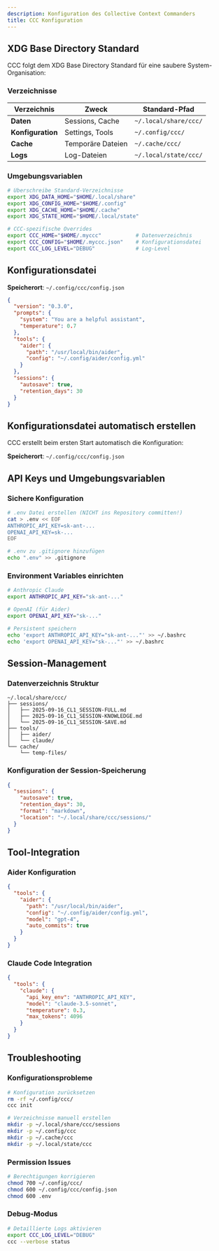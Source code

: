 ```yaml
---
description: Konfiguration des Collective Context Commanders
title: CCC Konfiguration
---
```


## XDG Base Directory Standard

CCC folgt dem XDG Base Directory Standard für eine saubere System-Organisation:

### Verzeichnisse

| Verzeichnis | Zweck | Standard-Pfad |
|-------------|-------|---------------|
| **Daten** | Sessions, Cache | `~/.local/share/ccc/` |
| **Konfiguration** | Settings, Tools | `~/.config/ccc/` |
| **Cache** | Temporäre Dateien | `~/.cache/ccc/` |
| **Logs** | Log-Dateien | `~/.local/state/ccc/` |

### Umgebungsvariablen

```bash
# Überschreibe Standard-Verzeichnisse
export XDG_DATA_HOME="$HOME/.local/share"
export XDG_CONFIG_HOME="$HOME/.config"
export XDG_CACHE_HOME="$HOME/.cache"
export XDG_STATE_HOME="$HOME/.local/state"

# CCC-spezifische Overrides
export CCC_HOME="$HOME/.myccc"           # Datenverzeichnis
export CCC_CONFIG="$HOME/.myccc.json"    # Konfigurationsdatei
export CCC_LOG_LEVEL="DEBUG"             # Log-Level
```

## Konfigurationsdatei

**Speicherort**: `~/.config/ccc/config.json`

```json
{
  "version": "0.3.0",
  "prompts": {
    "system": "You are a helpful assistant",
    "temperature": 0.7
  },
  "tools": {
    "aider": {
      "path": "/usr/local/bin/aider",
      "config": "~/.config/aider/config.yml"
    }
  },
  "sessions": {
    "autosave": true,
    "retention_days": 30
  }
}
```

## Konfigurationsdatei automatisch erstellen

CCC erstellt beim ersten Start automatisch die Konfiguration:

**Speicherort**: `~/.config/ccc/config.json`

## API Keys und Umgebungsvariablen

### Sichere Konfiguration

```bash
# .env Datei erstellen (NICHT ins Repository committen!)
cat > .env << EOF
ANTHROPIC_API_KEY=sk-ant-...
OPENAI_API_KEY=sk-...
EOF

# .env zu .gitignore hinzufügen
echo ".env" >> .gitignore
```

### Environment Variables einrichten

```bash
# Anthropic Claude
export ANTHROPIC_API_KEY="sk-ant-..."

# OpenAI (für Aider)
export OPENAI_API_KEY="sk-..."

# Persistent speichern
echo 'export ANTHROPIC_API_KEY="sk-ant-..."' >> ~/.bashrc
echo 'export OPENAI_API_KEY="sk-..."' >> ~/.bashrc
```

## Session-Management

### Datenverzeichnis Struktur

```
~/.local/share/ccc/
├── sessions/
│   ├── 2025-09-16_CL1_SESSION-FULL.md
│   ├── 2025-09-16_CL1_SESSION-KNOWLEDGE.md
│   └── 2025-09-16_CL1_SESSION-SAVE.md
├── tools/
│   ├── aider/
│   └── claude/
└── cache/
    └── temp-files/
```

### Konfiguration der Session-Speicherung

```json
{
  "sessions": {
    "autosave": true,
    "retention_days": 30,
    "format": "markdown",
    "location": "~/.local/share/ccc/sessions/"
  }
}
```

## Tool-Integration

### Aider Konfiguration

```json
{
  "tools": {
    "aider": {
      "path": "/usr/local/bin/aider",
      "config": "~/.config/aider/config.yml",
      "model": "gpt-4",
      "auto_commits": true
    }
  }
}
```

### Claude Code Integration

```json
{
  "tools": {
    "claude": {
      "api_key_env": "ANTHROPIC_API_KEY",
      "model": "claude-3.5-sonnet",
      "temperature": 0.3,
      "max_tokens": 4096
    }
  }
}
```

## Troubleshooting

### Konfigurationsprobleme

```bash
# Konfiguration zurücksetzen
rm -rf ~/.config/ccc/
ccc init

# Verzeichnisse manuell erstellen
mkdir -p ~/.local/share/ccc/sessions
mkdir -p ~/.config/ccc
mkdir -p ~/.cache/ccc
mkdir -p ~/.local/state/ccc
```

### Permission Issues

```bash
# Berechtigungen korrigieren
chmod 700 ~/.config/ccc/
chmod 600 ~/.config/ccc/config.json
chmod 600 .env
```

### Debug-Modus

```bash
# Detaillierte Logs aktivieren
export CCC_LOG_LEVEL="DEBUG"
ccc --verbose status
```